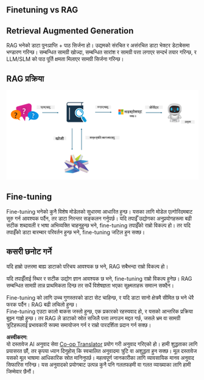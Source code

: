 <!--
CO_OP_TRANSLATOR_METADATA:
{
  "original_hash": "e4e010400c2918557b36bb932a14004c",
  "translation_date": "2025-07-17T09:28:18+00:00",
  "source_file": "md/03.FineTuning/FineTuning_vs_RAG.md",
  "language_code": "ne"
}
-->
## Finetuning vs RAG

## Retrieval Augmented Generation

RAG भनेको डाटा पुनःप्राप्ति + पाठ सिर्जना हो। उद्यमको संरचित र असंरचित डाटा भेक्टर डेटाबेसमा भण्डारण गरिन्छ। सम्बन्धित सामग्री खोज्दा, सम्बन्धित सारांश र सामग्री पत्ता लगाएर सन्दर्भ तयार गरिन्छ, र LLM/SLM को पाठ पूर्ति क्षमता मिलाएर सामग्री सिर्जना गरिन्छ।

## RAG प्रक्रिया
![FinetuningvsRAG](../../../../translated_images/rag.2014adc59e6f6007bafac13e800a6cbc3e297fbb9903efe20a93129bd13987e9.ne.png)

## Fine-tuning
Fine-tuning भनेको कुनै विशेष मोडेलको सुधारमा आधारित हुन्छ। यसका लागि मोडेल एल्गोरिदमबाट सुरु गर्न आवश्यक पर्दैन, तर डाटा निरन्तर सङ्कलन गर्नुपर्छ। यदि तपाईँ उद्योगका अनुप्रयोगहरूमा बढी सटीक शब्दावली र भाषा अभिव्यक्ति चाहनुहुन्छ भने, fine-tuning तपाईँको राम्रो विकल्प हो। तर यदि तपाईँको डाटा बारम्बार परिवर्तन हुन्छ भने, fine-tuning जटिल हुन सक्छ।

## कसरी छनोट गर्ने
यदि हाम्रो उत्तरमा बाह्य डाटाको परिचय आवश्यक छ भने, RAG सबैभन्दा राम्रो विकल्प हो।

यदि तपाईँलाई स्थिर र सटीक उद्योग ज्ञान आवश्यक छ भने, fine-tuning राम्रो विकल्प हुनेछ। RAG सम्बन्धित सामग्री तान्न प्राथमिकता दिन्छ तर सधैं विशेषज्ञता भएका सूक्ष्मताहरू समात्न सक्दैन।

Fine-tuning को लागि उच्च गुणस्तरको डाटा सेट चाहिन्छ, र यदि डाटा सानो क्षेत्रमै सीमित छ भने धेरै फरक पर्दैन। RAG बढी लचिलो हुन्छ।  
Fine-tuning एउटा कालो बाकस जस्तो हुन्छ, एक प्रकारको रहस्यवाद हो, र यसको आन्तरिक प्रक्रिया बुझ्न गाह्रो हुन्छ। तर RAG ले डाटाको स्रोत सजिलै पत्ता लगाउन मद्दत गर्छ, जसले भ्रम वा सामग्री त्रुटिहरूलाई प्रभावकारी रूपमा समायोजन गर्न र राम्रो पारदर्शिता प्रदान गर्न सक्छ।

**अस्वीकरण**:  
यो दस्तावेज AI अनुवाद सेवा [Co-op Translator](https://github.com/Azure/co-op-translator) प्रयोग गरी अनुवाद गरिएको हो। हामी शुद्धताका लागि प्रयासरत छौं, तर कृपया ध्यान दिनुहोस् कि स्वचालित अनुवादमा त्रुटि वा अशुद्धता हुन सक्छ। मूल दस्तावेज यसको मूल भाषामा आधिकारिक स्रोत मानिनुपर्छ। महत्वपूर्ण जानकारीका लागि व्यावसायिक मानव अनुवाद सिफारिस गरिन्छ। यस अनुवादको प्रयोगबाट उत्पन्न कुनै पनि गलतफहमी वा गलत व्याख्याका लागि हामी जिम्मेवार छैनौं।